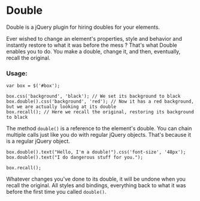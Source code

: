 Double
======

Double is a jQuery plugin for hiring doubles for your elements.

Ever wished to change an element's properties, style and behavior and instantly restore to what it was before the mess ?
That's what Double enables you to do. You make a double, change it, and then, eventually, recall the original.

### Usage:

```
var box = $('#box');

box.css('background', 'black'); // We set its background to black
box.double().css('background', 'red'); // Now it has a red background, but we are actually looking at its double
box.recall(); // Here we recall the original, restoring its background to black
```

The method `double()` is a reference to the element's double. You can chain multiple calls just like you do with regular jQuery objects. That's because it is a regular jQuery object.

```
box.double().text("Hello, I'm a double!").css('font-size', '48px');
box.double().text("I do dangerous stuff for you.");

box.recall();
```

Whatever changes you've done to its double, it will be undone when you recall the original. All styles and bindings, everything back to what it was before the first time you called `double()`.
